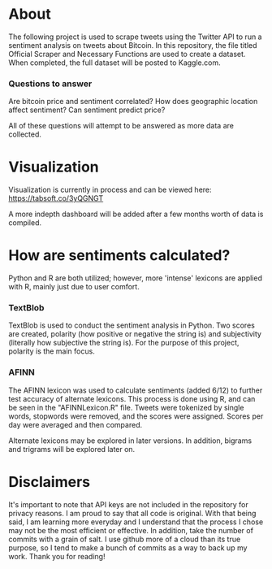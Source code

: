 # About
The following project is used to scrape tweets using the Twitter API to run a sentiment analysis on tweets about Bitcoin. 
In this repository, the file titled Official Scraper and Necessary Functions are used to create a dataset. When 
completed, the full dataset will be posted to Kaggle.com.

### Questions to answer
Are bitcoin price and sentiment correlated?
How does geographic location affect sentiment?
Can sentiment predict price?

All of these questions will attempt to be answered as more data are collected.

# Visualization
Visualization is currently in process and can be viewed here:
https://tabsoft.co/3yQGNGT

A more indepth dashboard will be added after a few months worth of data is compiled.

# How are sentiments calculated?
Python and R are both utilized; however, more 'intense' lexicons are applied with R, mainly just due to user comfort.

### TextBlob
TextBlob is used to conduct the sentiment analysis in Python. Two scores are created, polarity (how positive or negative the string is) and subjectivity (literally how subjective the string is).
For the purpose of this project, polarity is the main focus.

### AFINN 
The AFINN lexicon was used to calculate sentiments (added 6/12) to further test accuracy of alternate lexicons.
This process is done using R, and can be seen in the "AFINNLexicon.R" file. Tweets were tokenized by single words, stopwords were removed, and the scores were assigned.
Scores per day were averaged and then compared. 

Alternate lexicons may be explored in later versions. In addition, bigrams and trigrams will be explored later on.

# Disclaimers
It's important to note that API keys are not included in the repository for privacy reasons.
I am proud to say that all code is original. With that being said, I am learning more everyday and I understand that the process I chose may not be the most efficient or effective.
In addition, take the number of commits with a grain of salt. I use github more of a cloud than its true purpose, so I tend to make a bunch of commits as a way to back up my work.
Thank you for reading!